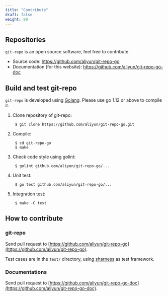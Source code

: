 ```yaml
---
title: "Contribute"
draft: false
weight: 99
---
```


## Repositories

`git-repo` is an open source software, feel free to contribute.

+ Source code: https://github.com/aliyun/git-repo-go
+ Documentation (for this website): https://github.com/aliyun/git-repo-go-doc


## Build and test git-repo

`git-repo` is developed using [Golang](https://golang.org/). Please use go 1.12 or above to compile it.

1. Clone repository of git-repo:

        $ git clone https://github.com/aliyun/git-repo-go.git

2. Compile:

        $ cd git-repo-go
        $ make

3. Check code style using golint:

        $ golint github.com/aliyun/git-repo-go/...

4. Unit test:

        $ go test github.com/aliyun/git-repo-go/...

5. Integration test:

        $ make -C test


## How to contribute

### git-repo

Send pull request to [https://github.com/aliyun/git-repo-go](https://github.com/aliyun/git-repo-go).

Test cases are in the `test/` directory, using [sharness](https://github.com/chriscool/sharness) as test framework.

### Documentations

Send pull request to [https://github.com/aliyun/git-repo-go-doc](https://github.com/aliyun/git-repo-go-doc).
